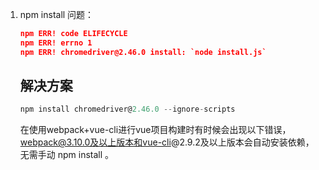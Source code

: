1. npm install 问题：

   ```json
   npm ERR! code ELIFECYCLE 
   npm ERR! errno 1 
   npm ERR! chromedriver@2.46.0 install: `node install.js`
   ```

   ## 解决方案

   ```javascript
   npm install chromedriver@2.46.0 --ignore-scripts
   ```

   在使用webpack+vue-cli进行vue项目构建时有时候会出现以下错误，webpack@3.10.0及以上版本和vue-cli@2.9.2及以上版本会自动安装依赖，无需手动 npm install 。
